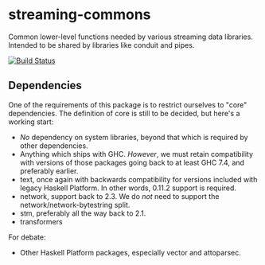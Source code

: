 streaming-commons
=================

Common lower-level functions needed by various streaming data libraries.
Intended to be shared by libraries like conduit and pipes.

[![Build Status](https://travis-ci.org/fpco/streaming-commons.svg)](https://travis-ci.org/fpco/streaming-commons)

Dependencies
------------

One of the requirements of this package is to restrict ourselves to "core"
dependencies. The definition of core is still to be decided, but here's a
working start:

* *No* dependency on system libraries, beyond that which is required by other
  dependencies.
* Anything which ships with GHC. *However*, we must retain compatibility with
  versions of those packages going back to at least GHC 7.4, and preferably
  earlier.
* text, once again with backwards compatibility for versions included with
  legacy Haskell Platform. In other words, 0.11.2 support is required.
* network, support back to 2.3. We do *not* need to support the
  network/network-bytestring split.
* stm, preferably all the way back to 2.1.
* transformers

For debate:

* Other Haskell Platform packages, especially vector and attoparsec.
